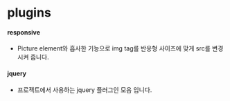 # plugins


#### responsive

- Picture element와 흡사한 기능으로 img tag를 반응형 사이즈에 맞게 src를 변경 시켜 줍니다.



#### jquery

- 프로젝트에서 사용하는 jquery 플러그인 모음 입니다.